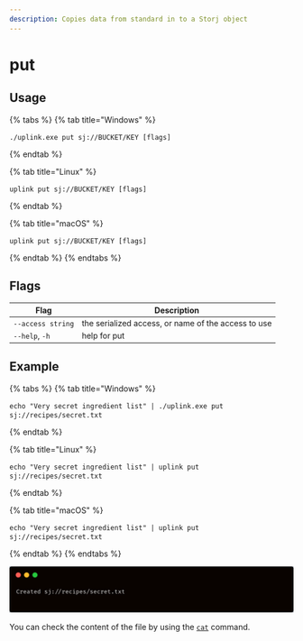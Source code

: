 ```yaml
---
description: Copies data from standard in to a Storj object
---
```


# put

## Usage

{% tabs %}
{% tab title="Windows" %}
```
./uplink.exe put sj://BUCKET/KEY [flags]
```
{% endtab %}

{% tab title="Linux" %}
```
uplink put sj://BUCKET/KEY [flags]
```
{% endtab %}

{% tab title="macOS" %}
```
uplink put sj://BUCKET/KEY [flags]
```
{% endtab %}
{% endtabs %}

## Flags

| Flag              | Description                                         |
| ----------------- | --------------------------------------------------- |
| `--access string` | the serialized access, or name of the access to use |
| `--help`, `-h`    | help for put                                        |

## Example

{% tabs %}
{% tab title="Windows" %}
```
echo "Very secret ingredient list" | ./uplink.exe put sj://recipes/secret.txt
```
{% endtab %}

{% tab title="Linux" %}
```
echo "Very secret ingredient list" | uplink put sj://recipes/secret.txt
```
{% endtab %}

{% tab title="macOS" %}
```
echo "Very secret ingredient list" | uplink put sj://recipes/secret.txt
```
{% endtab %}
{% endtabs %}

![](../../.gitbook/assets/put-example.png)

You can check the content of the file by using the [`cat`](cat-command.md) command.
